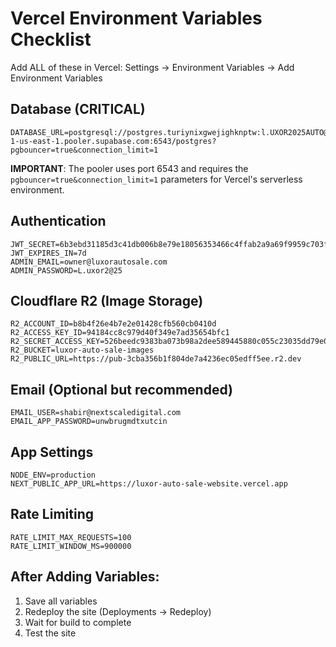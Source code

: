 # Vercel Environment Variables Checklist

Add ALL of these in Vercel: Settings → Environment Variables → Add Environment Variables

## Database (CRITICAL)
```
DATABASE_URL=postgresql://postgres.turiynixgwejighknptw:l.UXOR2025AUTO@aws-1-us-east-1.pooler.supabase.com:6543/postgres?pgbouncer=true&connection_limit=1
```

**IMPORTANT**: The pooler uses port 6543 and requires the `pgbouncer=true&connection_limit=1` parameters for Vercel's serverless environment.

## Authentication
```
JWT_SECRET=6b3ebd31185d3c41db006b8e79e18056353466c4ffab2a9a69f9959c703f0a13
JWT_EXPIRES_IN=7d
ADMIN_EMAIL=owner@luxorautosale.com
ADMIN_PASSWORD=L.uxor2@25
```

## Cloudflare R2 (Image Storage)
```
R2_ACCOUNT_ID=b8b4f26e4b7e2e01428cfb560cb0410d
R2_ACCESS_KEY_ID=94184cc8c979d40f349e7ad35654bfc1
R2_SECRET_ACCESS_KEY=526beedc9383ba073b98a2dee589445880c055c23035dd79e053eccb5c4f78c0
R2_BUCKET=luxor-auto-sale-images
R2_PUBLIC_URL=https://pub-3cba356b1f804de7a4236ec05edff5ee.r2.dev
```

## Email (Optional but recommended)
```
EMAIL_USER=shabir@nextscaledigital.com
EMAIL_APP_PASSWORD=unwbrugmdtxutcin
```

## App Settings
```
NODE_ENV=production
NEXT_PUBLIC_APP_URL=https://luxor-auto-sale-website.vercel.app
```

## Rate Limiting
```
RATE_LIMIT_MAX_REQUESTS=100
RATE_LIMIT_WINDOW_MS=900000
```

## After Adding Variables:
1. Save all variables
2. Redeploy the site (Deployments → Redeploy)
3. Wait for build to complete
4. Test the site
